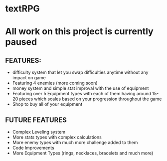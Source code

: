 # textRPG



# All work on this project is currently paused


## FEATURES:
-  difficulty system that let you swap difficulties anytime without any impact on game
- Featuring 4 enemies (more coming soon)
- money system and simple stat improval with the use of equipment
- Featuring over 5 Equipment types with each of them having around 15-20 pieces which scales based on your progression throughout the game
- Shop to buy all of your equipment
## FUTURE FEATURES
- Complex Leveling system
- More stats types with complex calculations
- More enemy types with much more challenge added to them
- Code Improvements
- More Equipment Types (rings, necklaces, bracelets and much more)

